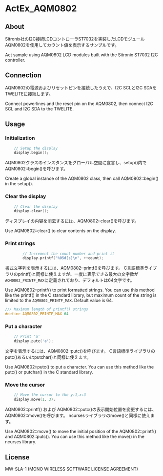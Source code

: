 # ActEx_AQM0802

## About

Sitronix社のI2C接続LCDコントローラST7032を実装したLCDモジュールAQM0802を使用してカウント値を表示するサンプルです。

Act sample using AQM0802 LCD modules built with the Sitronix ST7032 I2C controller.

## Connection

AQM0802の電源およびリセットピンを接続したうえで、I2C SCLとI2C SDAをTWELITEに接続します。

Connect powerlines and the reset pin on the AQM0802, then connect I2C SCL and I2C SDA to the TWELITE.

## Usage

### Initialization

```C++:ActEx_AQM0802.cpp
    // Setup the display
    display.begin();
```

AQM0802クラスのインスタンスをグローバル空間に宣言し、setup()内でAQM0802::begin()を呼びます。

Create a global instance of the AQM0802 class, then call AQM0802::begin() in the setup().

### Clear the display

```C++
    // Clear the display
    display.clear();
```

ディスプレイの内容を消去するには、AQM0802::clear()を呼びます。

Use AQM0802::clear() to clear contents on the display.

### Print strings

```C++:ActEx_AQM0802.cpp
        // Increment the count number and print it
        display.printf("%05d[s]\n", ++count);
```

書式文字列を表示するには、AQM0802::printf()を呼びます。
C言語標準ライブラリのprintf()と同様に使えますが、一度に表示できる最大の文字数が`AQM0802_PRINTF_MAX`に定義されており、デフォルトは64文字です。

Use AQM0802::printf() to print formatted strings.
You can use this method like the printf() in the C standard library, but maximum count of the string is limited to the `AQM0802_PRINTF_MAX`. Default value is 64.

```C++:AQM0802/AQM0802.hpp
/// Maximum length of printf() strings
#define AQM0802_PRINTF_MAX 64
```

### Put a character

```C++
    // Print 'a'
    display.putc('a');
```

文字を表示するには、AQM0802::putc()を呼びます。
C言語標準ライブラリのputc()あるいはputchar()と同様に使えます。

Use AQM0802::putc() to put a character.
You can use this method like the putc() or putchar() in the C standard library.

### Move the cursor

```C++
    // Move the cursor to the y:1,x:3
    display.move(1, 3);
```

AQM0802::printf() および AQM0802::putc()の表示開始位置を変更するには、AQM0802::move()を呼びます。
ncursesライブラリのmove()と同様に使えます。

Use AQM0802::move() to move the initial position of the AQM0802::printf() and AQM0802::putc().
You can use this method like the move() in the ncurses library.

## License
MW-SLA-1 (MONO WIRELESS SOFTWARE LICENSE AGREEMENT)
